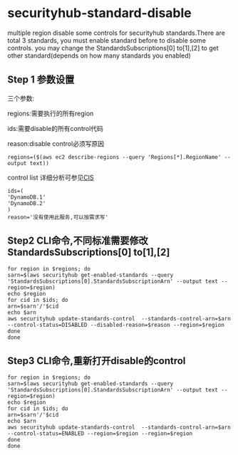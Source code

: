 # securityhub-standard-disable
multiple region disable some controls for securityhub standards.There are total 3 standards, you must enable standard before to disable some controls.
you may change the StandardsSubscriptions[0] to[1],[2] to get other standard(depends on how many standards you enabled)
## Step 1 参数设置
三个参数:

regions:需要执行的所有region

ids:需要disable的所有control代码

reason:disable control必须写原因

```
regions=($(aws ec2 describe-regions --query 'Regions[*].RegionName' --output text))
```


control list 详细分析可参见[CIS](https://github.com/jessicawyc/securityhub-standard-disable/blob/5e7050b3dc94bfbf590f862fbc2fb09068cfc24d/CIS.md)
```
ids=(
'DynamoDB.1'
'DynamoDB.2'
)
reason='没有使用此服务,可以按需求写'
```
## Step2 CLI命令,不同标准需要修改StandardsSubscriptions[0] to[1],[2]
```
for region in $regions; do
sarn=$(aws securityhub get-enabled-standards --query 'StandardsSubscriptions[0].StandardsSubscriptionArn' --output text --region=$region)
echo $region
for cid in $ids; do
arn=$sarn'/'$cid
echo $arn
aws securityhub update-standards-control  --standards-control-arn=$arn --control-status=DISABLED --disabled-reason=$reason --region=$region
done
done
```
## Step3 CLI命令,重新打开disable的control
```
for region in $regions; do
sarn=$(aws securityhub get-enabled-standards --query 'StandardsSubscriptions[0].StandardsSubscriptionArn' --output text --region=$region)
echo $region
for cid in $ids; do
arn=$sarn'/'$cid
echo $arn
aws securityhub update-standards-control  --standards-control-arn=$arn --control-status=ENABLED --region=$region --region=$region
done
done
```
